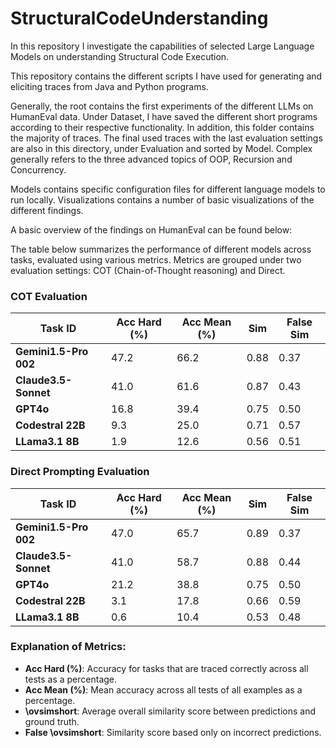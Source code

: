 # StructuralCodeUnderstanding
In this repository I investigate the capabilities of selected Large Language Models on understanding Structural Code Execution.

This repository contains the different scripts I have used for generating and eliciting traces from Java and Python programs.

Generally, the root contains the first experiments of the different LLMs on HumanEval data. Under Dataset, I have saved the different short programs according to their respective functionality. In addition, this folder contains the majority of traces. The final used traces with the last evaluation settings are also in this directory, under Evaluation and sorted by Model. Complex generally refers to the three advanced topics of OOP, Recursion and Concurrency. 

Models contains specific configuration files for different language models to run locally. Visualizations contains a number of basic visualizations of the different findings.

A basic overview of the findings on HumanEval can be found below:

The table below summarizes the performance of different models across tasks, evaluated using various metrics. Metrics are grouped under two evaluation settings: COT (Chain-of-Thought reasoning) and Direct.

### COT Evaluation

| **Task ID**          | **Acc Hard (%)** | **Acc Mean (%)** | **Sim** | **False Sim** |
|-----------------------|------------------|------------------|---------|---------------|
| **Gemini1.5-Pro 002** | 47.2            | 66.2            | 0.88    | 0.37          |
| **Claude3.5-Sonnet**  | 41.0            | 61.6            | 0.87    | 0.43          |
| **GPT4o**             | 16.8            | 39.4            | 0.75    | 0.50          |
| **Codestral 22B**     | 9.3             | 25.0            | 0.71    | 0.57          |
| **LLama3.1 8B**       | 1.9             | 12.6            | 0.56    | 0.51          |

### Direct Prompting Evaluation

| **Task ID**          | **Acc Hard (%)** | **Acc Mean (%)** | **Sim** | **False Sim** |
|-----------------------|------------------|------------------|---------|---------------|
| **Gemini1.5-Pro 002** | 47.0            | 65.7            | 0.89    | 0.37          |
| **Claude3.5-Sonnet**  | 41.0            | 58.7            | 0.88    | 0.44          |
| **GPT4o**             | 21.2            | 38.8            | 0.75    | 0.50          |
| **Codestral 22B**     | 3.1             | 17.8            | 0.66    | 0.59          |
| **LLama3.1 8B**       | 0.6             | 10.4            | 0.53    | 0.48          |


### Explanation of Metrics:
- **Acc Hard (%)**: Accuracy for tasks that are traced correctly across all tests as a percentage.
- **Acc Mean (%)**: Mean accuracy across all tests of all examples as a percentage.
- **\ovsimshort**: Average overall similarity score between predictions and ground truth.
- **False \ovsimshort**: Similarity score based only on incorrect predictions.

